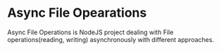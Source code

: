 # Async File Opearations

Async File Operations is NodeJS project dealing with File operations(reading, writing) asynchronously with different approaches.